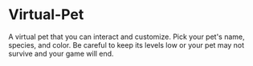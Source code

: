# Virtual-Pet
A virtual pet that you can interact and customize. Pick your pet's name, species, and color. Be careful to keep its levels low or your pet may not survive and your game will end.
